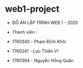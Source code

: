 # web1-project
* ĐỒ ÁN LẬP TRÌNH WEB 1 - 2020

* Thành viên : 

* 1760340 - Phạm Đình Khôi

* 1760241 - Lưu Thiên Vĩ

* 1760394 - Nguyễn Hồng Quân

